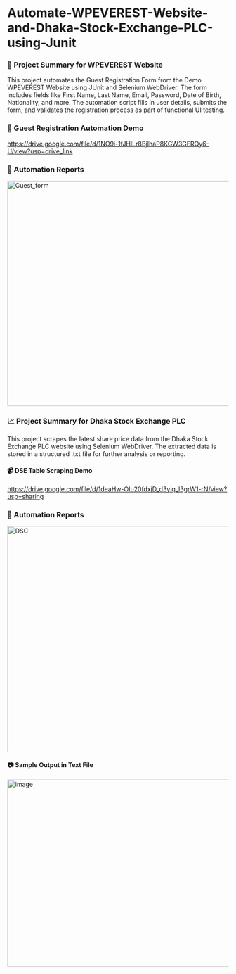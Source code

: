 # Automate-WPEVEREST-Website-and-Dhaka-Stock-Exchange-PLC-using-Junit

### 📝 Project Summary for WPEVEREST Website
This project automates the Guest Registration Form from the Demo WPEVEREST Website using JUnit and Selenium WebDriver. The form includes fields like First Name, Last Name, Email, Password, Date of Birth, Nationality, and more. The automation script fills in user details, submits the form, and validates the registration process as part of functional UI testing.

### 🎥 Guest Registration Automation Demo
https://drive.google.com/file/d/1NO9i-1fJHILr8BjIhaP8KGW3GFROy6-U/view?usp=drive_link 

### 🧾 Automation Reports
<img width="1366" height="512" alt="Guest_form" src="https://github.com/user-attachments/assets/6f00f5ea-2683-4a29-9e29-16280918f7a4" />

### 📈 Project Summary for Dhaka Stock Exchange PLC
This project scrapes the latest share price data from the Dhaka Stock Exchange PLC website using Selenium WebDriver. The extracted data is stored in a structured .txt file for further analysis or reporting.

#### 📹 DSE Table Scraping Demo
https://drive.google.com/file/d/1deaHw-OIu20fdxjD_d3yiq_l3grW1-rN/view?usp=sharing

### 🧾 Automation Reports
<img width="1366" height="514" alt="DSC" src="https://github.com/user-attachments/assets/6916a014-372b-4fa8-a8a2-61cc8bf6854a" />

#### 📷 Sample Output in Text File
<img width="966" height="426" alt="image" src="https://github.com/user-attachments/assets/33c055fa-e2c9-413a-aa90-fccde8d470aa" />

